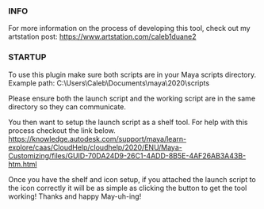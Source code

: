 ### INFO

For more information on the process of developing this tool, check out my artstation post: https://www.artstation.com/caleb1duane2

### STARTUP
To use this plugin make sure both scripts are in your Maya scripts directory. Example path: C:\Users\Caleb\Documents\maya\2020\scripts

Please ensure both the launch script and the working script are in the same directory so they can communicate.

You then want to setup the launch script as a shelf tool. For help with this process checkout the link below.
https://knowledge.autodesk.com/support/maya/learn-explore/caas/CloudHelp/cloudhelp/2020/ENU/Maya-Customizing/files/GUID-70DA24D9-26C1-4ADD-8B5E-4AF26AB3A43B-htm.html

Once you have the shelf and icon setup, if you attached the launch script to the icon correctly it will be as simple as clicking the button to get the tool working!
Thanks and happy May-uh-ing!
